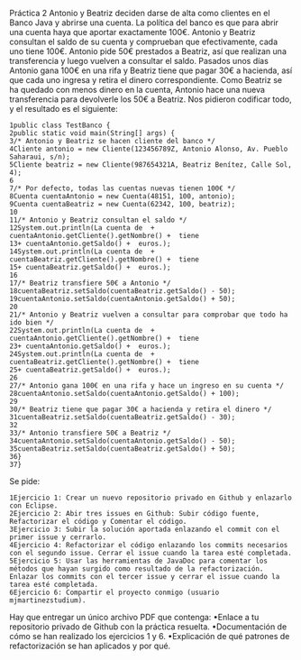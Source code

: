 Práctica 2
Antonio y Beatriz deciden darse de alta como clientes en el Banco Java y abrirse una cuenta. La política del banco es que para abrir una cuenta haya que aportar exactamente 100€.
Antonio y Beatriz consultan el saldo de su cuenta y comprueban que efectivamente, cada uno tiene 100€.
Antonio pide 50€ prestados a Beatriz, así que realizan una transferencia y luego vuelven a consultar el saldo.
Pasados unos días Antonio gana 100€ en una rifa y Beatriz tiene que pagar 30€ a hacienda, así que cada uno ingresa y retira el dinero correspondiente.
Como Beatriz se ha quedado con menos dinero en la cuenta, Antonio hace una nueva transferencia para devolverle los 50€ a Beatriz.
Nos pidieron codificar todo, y el resultado es el siguiente:

	1public class TestBanco {
	2public static void main(String[] args) {
	3/* Antonio y Beatriz se hacen cliente del banco */
	4Cliente antonio = new Cliente(123456789Z, Antonio Alonso, Av. Pueblo Saharaui, s/n);
	5Cliente beatriz = new Cliente(987654321A, Beatriz Benítez, Calle Sol, 4);
	6 
	7/* Por defecto, todas las cuentas nuevas tienen 100€ */
	8Cuenta cuentaAntonio = new Cuenta(48151, 100, antonio);
	9Cuenta cuentaBeatriz = new Cuenta(62342, 100, beatriz);
	10 
	11/* Antonio y Beatriz consultan el saldo */
	12System.out.println(La cuenta de  + cuentaAntonio.getCliente().getNombre() +  tiene 
	13+ cuentaAntonio.getSaldo() +  euros.);
	14System.out.println(La cuenta de  + cuentaBeatriz.getCliente().getNombre() +  tiene 
	15+ cuentaBeatriz.getSaldo() +  euros.);
	16 
	17/* Beatriz transfiere 50€ a Antonio */
	18cuentaBeatriz.setSaldo(cuentaBeatriz.getSaldo() - 50);
	19cuentaAntonio.setSaldo(cuentaAntonio.getSaldo() + 50);
	20 
	21/* Antonio y Beatriz vuelven a consultar para comprobar que todo ha ido bien */
	22System.out.println(La cuenta de  + cuentaAntonio.getCliente().getNombre() +  tiene 
	23+ cuentaAntonio.getSaldo() +  euros.);
	24System.out.println(La cuenta de  + cuentaBeatriz.getCliente().getNombre() +  tiene 
	25+ cuentaBeatriz.getSaldo() +  euros.);
	26 
	27/* Antonio gana 100€ en una rifa y hace un ingreso en su cuenta */
	28cuentaAntonio.setSaldo(cuentaAntonio.getSaldo() + 100);
	29 
	30/* Beatriz tiene que pagar 30€ a hacienda y retira el dinero */
	31cuentaBeatriz.setSaldo(cuentaBeatriz.getSaldo() - 30);
	32 
	33/* Antonio transfiere 50€ a Beatriz */
	34cuentaAntonio.setSaldo(cuentaAntonio.getSaldo() - 50);
	35cuentaBeatriz.setSaldo(cuentaBeatriz.getSaldo() + 50);
	36}
	37}

Se pide:

	1Ejercicio 1: Crear un nuevo repositorio privado en Github y enlazarlo con Eclipse.
	2Ejercicio 2: Abir tres issues en Github: Subir código fuente, Refactorizar el código y Comentar el código.
	3Ejercicio 3: Subir la solución aportada enlazando el commit con el primer issue y cerrarlo.
	4Ejercicio 4: Refactorizar el código enlazando los commits necesarios con el segundo issue. Cerrar el issue cuando la tarea esté completada.
	5Ejercicio 5: Usar las herramientas de JavaDoc para comentar los métodos que hayan surgido como resultado de la refactorización. Enlazar los commits con el tercer issue y cerrar el issue cuando la tarea esté completada.
	6Ejercicio 6: Compartir el proyecto conmigo (usuario mjmartinezstudium).

Hay que entregar un único archivo PDF que contenga:
	•Enlace a tu repositorio privado de Github con la práctica resuelta.
	•Documentación de cómo se han realizado los ejercicios 1 y 6.
	•Explicación de qué patrones de refactorización se han aplicados y por qué.
